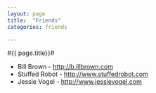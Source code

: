 ```yaml
---
layout: page
title:  "Friends"
categories: friends

---
```


#{{ page.title}}#
</br>

- Bill Brown \- <http://b.illbrown.com>
- Stuffed Robot \- <http://www.stuffedrobot.com>
- Jessie Vogel \- <http://www.jessievogel.com>

